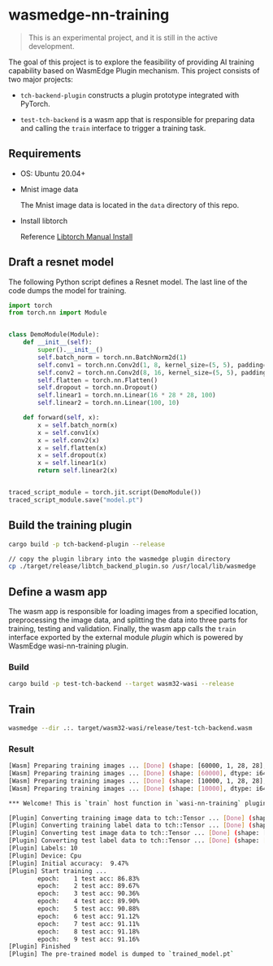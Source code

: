 # wasmedge-nn-training

> This is an experimental project, and it is still in the active development. 

The goal of this project is to explore the feasibility of providing AI training capability based on WasmEdge Plugin mechanism. This project consists of two major projects: 

- `tch-backend-plugin` constructs a plugin prototype integrated with PyTorch.

- `test-tch-backend` is a wasm app that is responsible for preparing data and calling the `train` interface to trigger a training task.

## Requirements

- OS: Ubuntu 20.04+

- Mnist image data

    The Mnist image data is located in the `data` directory of this repo.

- Install libtorch

    Reference [Libtorch Manual Install](https://github.com/LaurentMazare/tch-rs#libtorch-manual-install)

## Draft a resnet model

The following Python script defines a Resnet model. The last line of the code dumps the model for training.

```python
import torch
from torch.nn import Module


class DemoModule(Module):
    def __init__(self):
        super().__init__()
        self.batch_norm = torch.nn.BatchNorm2d(1)
        self.conv1 = torch.nn.Conv2d(1, 8, kernel_size=(5, 5), padding=(2, 2))
        self.conv2 = torch.nn.Conv2d(8, 16, kernel_size=(5, 5), padding=(2, 2))
        self.flatten = torch.nn.Flatten()
        self.dropout = torch.nn.Dropout()
        self.linear1 = torch.nn.Linear(16 * 28 * 28, 100)
        self.linear2 = torch.nn.Linear(100, 10)

    def forward(self, x):
        x = self.batch_norm(x)
        x = self.conv1(x)
        x = self.conv2(x)
        x = self.flatten(x)
        x = self.dropout(x)
        x = self.linear1(x)
        return self.linear2(x)


traced_script_module = torch.jit.script(DemoModule())
traced_script_module.save("model.pt")
```

## Build the training plugin

```bash
cargo build -p tch-backend-plugin --release

// copy the plugin library into the wasmedge plugin directory
cp ./target/release/libtch_backend_plugin.so /usr/local/lib/wasmedge
```

## Define a wasm app

The wasm app is responsible for loading images from a specified location, preprocessing the image data, and splitting the data into three parts for training, testing and validation. Finally, the wasm app calls the `train` interface exported by the external module *plugin* which is powered by WasmEdge wasi-nn-training plugin.

### Build

```bash
cargo build -p test-tch-backend --target wasm32-wasi --release
```

## Train

```bash
wasmedge --dir .:. target/wasm32-wasi/release/test-tch-backend.wasm
```

### Result

```bash
[Wasm] Preparing training images ... [Done] (shape: [60000, 1, 28, 28], dtype: f32)
[Wasm] Preparing training images ... [Done] (shape: [60000], dtype: i64)
[Wasm] Preparing training images ... [Done] (shape: [10000, 1, 28, 28], dtype: f32)
[Wasm] Preparing training images ... [Done] (shape: [10000], dtype: i64) 

*** Welcome! This is `train` host function in `wasi-nn-training` plugin. ***

[Plugin] Converting training image data to tch::Tensor ... [Done] (shape: [60000, 1, 28, 28], dtype: Float) 
[Plugin] Converting training label data to tch::Tensor ... [Done] (shape: [60000], dtype: Int64) 
[Plugin] Converting test image data to tch::Tensor ... [Done] (shape: [10000, 1, 28, 28], dtype: Float) 
[Plugin] Converting test label data to tch::Tensor ... [Done] (shape: [10000], dtype: Int64) 
[Plugin] Labels: 10
[Plugin] Device: Cpu
[Plugin] Initial accuracy:  9.47%
[Plugin] Start training ... 
        epoch:    1 test acc: 86.83%
        epoch:    2 test acc: 89.67%
        epoch:    3 test acc: 90.36%
        epoch:    4 test acc: 89.90%
        epoch:    5 test acc: 90.88%
        epoch:    6 test acc: 91.12%
        epoch:    7 test acc: 91.11%
        epoch:    8 test acc: 91.18%
        epoch:    9 test acc: 91.16%
[Plugin] Finished
[Plugin] The pre-trained model is dumped to `trained_model.pt`
```


